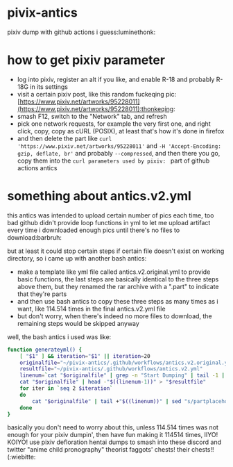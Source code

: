# pivix-antics

pixiv dump with github actions i guess:luminethonk:

# how to get pixiv parameter

 - log into pixiv, register an alt if you like, and enable R-18 and probably R-18G in its settings
 - visit a certain pixiv post, like this random fuckeqing pic: [https://www.pixiv.net/artworks/95228011](https://www.pixiv.net/artworks/95228011):thonkeqing:
 - smash F12, switch to the "Network" tab, and refresh
 - pick one network requests, for example the very first one, and right click, copy, copy as cURL (POSIX), at least that's how it's done in firefox
 - and then delete the part like `curl 'https://www.pixiv.net/artworks/95228011'` and `-H 'Accept-Encoding: gzip, deflate, br'` and probably `--compressed`, and then there you go, copy them into the `curl parameters used by pixiv: ` part of github actions antics

# something about antics.v2.yml

this antics was intended to upload certain number of pics each time, too bad github didn't provide loop functions in yml to let me upload artifact every time i downloaded enough pics until there's no files to download:barbruh:

but at least it could stop certain steps if certain file doesn't exist on working directory, so i came up with another bash antics: 

 - make a template like yml file called antics.v2.original.yml to provide basic functions, the last steps are basically identical to the three steps above them, but they renamed the rar archive with a ".part" to indicate that they're parts 
 - and then use bash antics to copy these three steps as many times as i want, like 114.514 times in the final antics.v2.yml file
 - but don't worry, when there's indeed no more files to download, the remaining steps would be skipped anyway

well, the bash antics i used was like: 

```bash
function generateyml() {
    [ "$1" ] && iteration="$1" || iteration=20
    originalfile="~/pivix-antics/.github/workflows/antics.v2.original.yml"
    resultfile="~/pivix-antics/.github/workflows/antics.v2.yml"
    linenum=`cat "$originalfile" | grep -n "Start Dumping" | tail -1 | grep -Eo "[0-9]+"`
    cat "$originalfile" | head -"$((linenum-1))" > "$resultfile"
    for iter in `seq 2 $iteration`
    do
        cat "$originalfile" | tail +"$((linenum))" | sed "s/partplaceholder/part$iter/g;s/Partplaceholder/Part $iter/g" >> "$resultfile"
    done
}
```

basically you don't need to worry about this, unless 114.514 times was not enough for your pixiv dumpin', then have fun making it 114514 times, IIYO! KOIYO! use pixiv defloration hentai dumps to smash into these discord and twitter "anime child pronography" theorist faggots' chests! their chests!! (:wiebitte:
